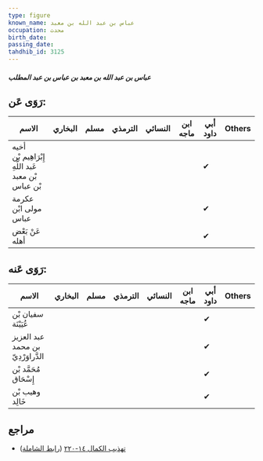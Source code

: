 ```yaml
---
type: figure
known_name: عباس بن عبد الله بن معبد
occupation: محدث
birth_date:
passing_date:
tahdhib_id: 3125
---
```

##### عباس بن عبد الله بن معبد بن عباس بن عبد المطلب

## رَوَى عَن:
| الاسم                                               | البخاري | مسلم | الترمذي | النسائي | ابن ماجه | أبي داود | Others |
| --------------------------------------------------- | ------- | ---- | ------- | ------- | -------- | -------- | ------ |
| أخيه إِبْرَاهِيم بْن عَبد اللَّهِ بْن معبد بْن عباس |         |      |         |         |          | ✔        |        |
| عكرمة مولى ابْن عباس                                |         |      |         |         |          | ✔        |        |
| عَنْ بَعْض أهله                                     |         |      |         |         |          | ✔        |        |
## رَوَى عَنه:
| الاسم                              | البخاري | مسلم | الترمذي | النسائي | ابن ماجه | أبي داود | Others |
| ---------------------------------- | ------- | ---- | ------- | ------- | -------- | -------- | ------ |
| سفيان بْن عُيَيْنَة                |         |      |         |         |          | ✔        |        |
| عبد العزيز بن محمد الدَّراوَرْدِيّ |         |      |         |         |          | ✔        |        |
| مُحَمَّد بْن إِسْحَاق              |         |      |         |         |          | ✔        |        |
| وهيب بْن خَالِد                    |         |      |         |         |          | ✔        |        |
## مراجع
- [تهذيب الكمال ١٤-٢٢٠](obsidian://open?vault=Tahdhib-al-Kamal&file=Figures/٣١٢٥-عباس%20بن%20عبد%20الله%20بن%20معبد%20بن%20عباس%20بن%20عبد%20المطلب) ([رابط الشاملة](https://shamela.ws/book/3722/7148))
